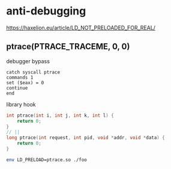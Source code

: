 # anti-debugging

https://haxelion.eu/article/LD_NOT_PRELOADED_FOR_REAL/

## ptrace(PTRACE_TRACEME, 0, 0)

debugger bypass

```gdb
catch syscall ptrace
commands 1
set ($eax) = 0
continue
end
```

library hook

```c
int ptrace(int i, int j, int k, int l) {
    return 0;
}
// ||
long ptrace(int request, int pid, void *addr, void *data) {
    return 0;
}
```

```bash
env LD_PRELOAD=ptrace.so ./foo
```

